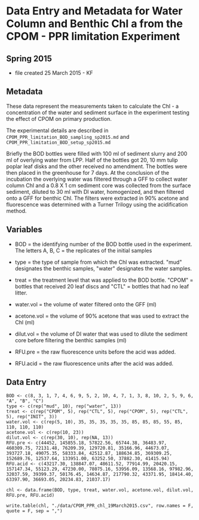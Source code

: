# Data Entry and Metadata for Water Column and Benthic Chl a from the CPOM - PPR limitation Experiment

## Spring 2015

* file created 25 March 2015 - KF

## Metadata

These data represent the measurements taken to calculate the Chl - a concentration of the water and sediment surface in the experiment testing the effect of CPOM on primary production.

The experimental details are described in `CPOM_PPR_limitation_BOD_sampling_sp2015.md` and `CPOM_PPR_limitation_BOD_setup_sp2015.md`

Briefly the BOD bottles were filled with 100 ml of sediment slurry and 200 ml of overlying water from LPP. Half of the bottles got 20, 10 mm tulip poplar leaf disks and the other received no amendment. The bottles were then placed in the greenhouse for 7 days. At the conclusion of the incubation the overlying water was filtered through a GFF to collect water column Chl and a 0.8 X 1 cm sediment core was collected from the surface sediment, diluted to 30 ml with DI water, homogenized, and then filtered onto a GFF for benthic Chl.  The filters were extracted in 90% acetone and fluorescence was determined with a Turner Trilogy using the acidification method.

## Variables

* BOD = the identifying number of the BOD bottle used in the experiment. The letters A, B, C = the replicates of the initial samples

* type = the type of sample from which the Chl was extracted. "mud" designates the benthic samples, "water" designates the water samples.

* treat = the treatment level that was applied to the BOD bottle. "CPOM" = bottles that received 20 leaf discs and "CTL" = bottles that had no leaf litter.

* water.vol = the volume of water filtered onto the GFF (ml)

* acetone.vol = the volume of 90% acetone that was used to extract the Chl (ml)

* dilut.vol = the volume of DI water that was used to dilute the sediment core before filtering the benthic samples (ml)

* RFU.pre = the raw fluorescence units before the acid was added.

* RFU.acid = the raw fluorescence units after the acid was added.

## Data Entry

    BOD <- c(8, 3, 1, 7, 4, 6, 9, 5, 2, 10, 4, 7, 1, 3, 8, 10, 2, 5, 9, 6, "A", "B", "C")
    type <- c(rep("mud", 10), rep("water", 13))
    treat <- c(rep("CPOM", 5), rep("CTL", 5), rep("CPOM", 5), rep("CTL", 5), rep("INIT", 3))
    water.vol <- c(rep(5, 10), 35, 35, 35, 35, 35, 85, 85, 85, 55, 85, 110, 110, 110)
    acetone.vol <- c(rep(10, 23))
    dilut.vol <- c(rep(30, 10), rep(NA, 13))
    RFU.pre <- c(44452, 145855.18, 57822.56, 65744.38, 36483.97, 460309.75, 72131.48, 76209.39, 129720.81, 35166.96, 44673.07, 393727.18, 49075.35, 58333.84, 42512.87, 188634.85, 369309.25, 152689.76, 12537.64, 133951.00, 63252.50, 37882.30, 41415.94)
    RFU.acid <- c(43217.30, 138847.07, 48611.52, 77914.99, 20420.15, 157147.34, 55123.29, 47230.00, 78075.16, 53956.09, 13568.16, 97982.96, 32037.59, 39399.37, 50176.45, 14634.87, 217790.32, 43371.95, 18414.40, 63397.90, 36693.05, 20234.83, 21037.17)

    chl <- data.frame(BOD, type, treat, water.vol, acetone.vol, dilut.vol, RFU.pre, RFU.acid)

    write.table(chl, "./data/CPOM_PPR_chl_19March2015.csv", row.names = F, quote = F, sep = ",")


